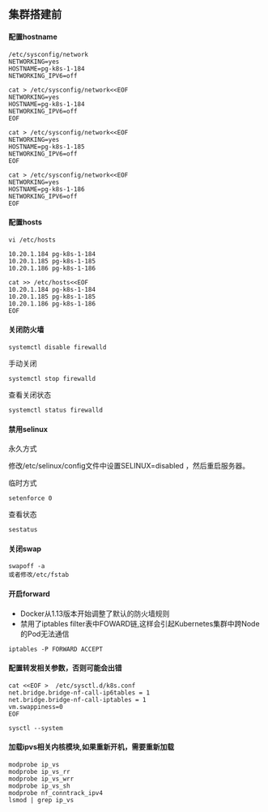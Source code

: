 ## 集群搭建前
#### 配置hostname
```.env
/etc/sysconfig/network
NETWORKING=yes
HOSTNAME=pg-k8s-1-184
NETWORKING_IPV6=off

cat > /etc/sysconfig/network<<EOF
NETWORKING=yes
HOSTNAME=pg-k8s-1-184
NETWORKING_IPV6=off
EOF

cat > /etc/sysconfig/network<<EOF
NETWORKING=yes
HOSTNAME=pg-k8s-1-185
NETWORKING_IPV6=off
EOF

cat > /etc/sysconfig/network<<EOF
NETWORKING=yes
HOSTNAME=pg-k8s-1-186
NETWORKING_IPV6=off
EOF
```

#### 配置hosts
```.env
vi /etc/hosts

10.20.1.184 pg-k8s-1-184
10.20.1.185 pg-k8s-1-185
10.20.1.186 pg-k8s-1-186

cat >> /etc/hosts<<EOF
10.20.1.184 pg-k8s-1-184
10.20.1.185 pg-k8s-1-185
10.20.1.186 pg-k8s-1-186
EOF

```

#### 关闭防火墙
```
systemctl disable firewalld
```
手动关闭
```.env
systemctl stop firewalld 
```
查看关闭状态
```.env
systemctl status firewalld 
```
#### 禁用selinux
永久方式

修改/etc/selinux/config文件中设置SELINUX=disabled ，然后重启服务器。

临时方式
```
setenforce 0
```
查看状态
```
sestatus
```
#### 关闭swap
 
```
swapoff -a
或者修改/etc/fstab
```

#### 开启forward
- Docker从1.13版本开始调整了默认的防火墙规则
- 禁用了iptables filter表中FOWARD链,这样会引起Kubernetes集群中跨Node的Pod无法通信
```
iptables -P FORWARD ACCEPT
```

#### 配置转发相关参数，否则可能会出错
```
cat <<EOF >  /etc/sysctl.d/k8s.conf
net.bridge.bridge-nf-call-ip6tables = 1
net.bridge.bridge-nf-call-iptables = 1
vm.swappiness=0
EOF
```
```
sysctl --system
```

#### 加载ipvs相关内核模块,如果重新开机，需要重新加载
```
modprobe ip_vs
modprobe ip_vs_rr
modprobe ip_vs_wrr
modprobe ip_vs_sh
modprobe nf_conntrack_ipv4
lsmod | grep ip_vs
```
